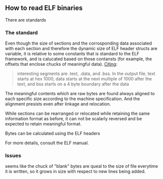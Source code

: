 ## How to read ELF binaries

There are standards

### The standard  
Even though the size of sections and the corrosponding data associated with each section and therefore the dynamic size of ELF header structs are variable, it is relative to some constants that is standard to the ELF framework, and is calucated based on those contansts (for example, the offsets that enclose chucks of meaningful data).
[Citing](https://linker.iecc.com/code.html): 
> interesting segments are .text, .data, and .bss. In the output file, text starts at hex 1000, data starts at the next multiple of 1000 after the text, and bss starts on a 4 byte boundary after the data

The meaningful contents which are raw bytes are found always aligned to each specific size according to the machine specification. And the alignment presists even after linkage and relocation.

While sections can be rearranged or relocated while retaining the same information format as before, it can not be scalarly reversed and be expected to retain meaningful format. 

Bytes can be calculated using the ELF headers

For more details, consult the ELF manual.

### Issues

seems like the chuck of "blank" bytes are queal to the size of file everytime it is written, so it grows in size with respect to new lines being added. 
